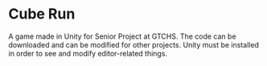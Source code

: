 # Cube Run
A game made in Unity for Senior Project at GTCHS. The code can be downloaded and can be modified for other projects. Unity must be installed in order to see and modify editor-related things.
